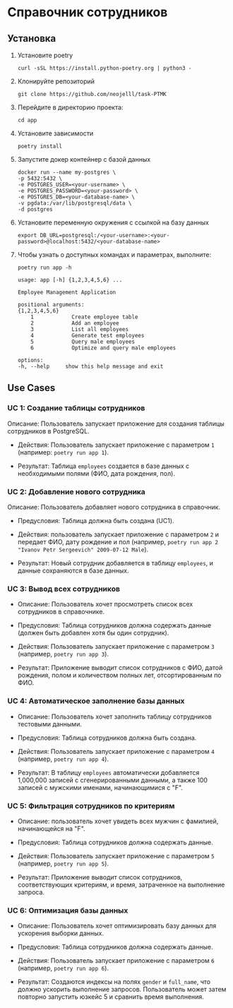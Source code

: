 # Справочник сотрудников

## Установка

1. Установите  poetry
	```
	curl -sSL https://install.python-poetry.org | python3 -
	```
2. Клонируйте репозиторий 
	```
	git clone https://github.com/neojelll/task-PTMK
	```
3. Перейдите в директорию проекта:
   ```
   cd app
   ```
4. Установите зависимости
	```
	poetry install
	```
5. Запустите докер контейнер с базой данных
	```
	docker run --name my-postgres \ 
	-p 5432:5432 \
	-e POSTGRES_USER=<your-username> \
	-e POSTGRES_PASSWORD=<your-password> \
	-e POSTGRES_DB=<your-database-name> \
	-v pgdata:/var/lib/postgresql/data \
	-d postgres	
	```
6. Установите переменную окружения с ссылкой на базу данных
	```
	export DB_URL=postgresql:/<your-username>:<your-password>@localhost:5432/<your-database-name>
	```
7. Чтобы узнать о доступных командах и параметрах, выполните:
	```
	poetry run app -h

	usage: app [-h] {1,2,3,4,5,6} ...

	Employee Management Application

	positional arguments:
  	{1,2,3,4,5,6}
    	1            Create employee table
    	2            Add an employee
    	3            List all employees
    	4            Generate test employees
    	5            Query male employees
    	6            Optimize and query male employees

	options:
  	-h, --help     show this help message and exit
	```

## Use Cases

### UC 1: Создание таблицы сотрудников 

Описание: Пользователь запускает приложение для создания таблицы сотрудников в PostgreSQL.

* Действия: Пользователь запускает приложение с параметром `1` (например: `poetry run app 1`).

* Результат: Таблица `employees` создается в базе данных с необходимыми полями (ФИО, дата рождения, пол).

### UC 2: Добавление нового сотрудника

Описание: Пользователь добавляет нового сотрудника в справочник.

* Предусловия: Таблица должна быть создана (UC1).

* Действия: пользователь запускает приложение с параметром `2` и передает ФИО, дату рождение и пол (например, `poetry run app 2 "Ivanov Petr Sergeevich" 2009-07-12 Male`).

* Результат: Новый сотрудник добавляется в таблицу `employees`, и данные сохраняются в базе данных.

### UC 3: Вывод всех сотрудников

* Описание: Пользователь хочет просмотреть список всех сотрудников в справочнике.

* Предусловия: Таблица сотрудников должна содержать данные (должен быть добавлен хотя бы один сотрудник).

* Действия: Пользователь запускает приложение с параметром `3` (например, `poetry run app 3`).

* Результат: Приложение выводит список сотрудников с ФИО, датой рождения, полом и количеством полных лет, отсортированным по ФИО.

### UC 4: Автоматическое заполнение базы данных

* Описание: Пользователь хочет заполнить таблицу сотрудников тестовыми данными.

* Предусловия: Таблица сотрудников должна быть создана.

* Действия: Пользователь запускает приложение с параметром `4` (например, `poetry run app 4`).

* Результат: В таблицу `employees` автоматически добавляется 1,000,000 записей с сгенерированными данными, а также 100 записей с мужскими именами, начинающимися с "F".

### UC 5: Фильтрация сотрудников по критериям

* Описание: пользователь хочет увидеть всех мужчин с фамилией, начинающейся на "F".

* Предусловия: Таблица сотрудников должна содержать данные.

* Действия: Пользователь запускает приложение с параметром `5` (например, `poetry run app 5`).

* Результат: Приложение выводит список сотрудников, соответствующих критериям, и время, затраченное на выполнение запроса.

### UC 6: Оптимизация базы данных

* Описание: Пользователь хочет оптимизировать базу данных для ускорения выборки данных.

* Предусловия: Таблица сотрудников должна содержать данные.

* Действия: Пользователь запускает приложение с параметром `6` (например, `poetry run app 6`).

* Результат: Создаются индексы на полях `gender` и `full_name`, что должно ускорить выполнение запросов. Пользователь может затем повторно запустить юзкейс 5 и сравнить время выполнения.
